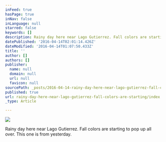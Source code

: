 ```yaml
---
inFeed: true
hasPage: true
inNav: false
inLanguage: null
starred: false
keywords: []
description: Rainy day here near Lago Gutierrez. Fall colors are starting to pop up all over. This one is from yesterday.
datePublished: '2016-04-14T02:01:14.426Z'
dateModified: '2016-04-14T01:07:50.433Z'
title: ''
author: []
authors: []
publisher:
  name: null
  domain: null
  url: null
  favicon: null
sourcePath: _posts/2016-04-14-rainy-day-here-near-lago-gutierrez-fall-colors-are-starting.md
published: true
url: rainy-day-here-near-lago-gutierrez-fall-colors-are-starting/index.html
_type: Article

---
```

![](https://the-grid-user-content.s3-us-west-2.amazonaws.com/0b1bab75-8b77-4fc8-955e-7069c986e5a8.jpg)

Rainy day here near Lago Gutierrez. Fall colors are starting to pop up all over. This one is from yesterday.